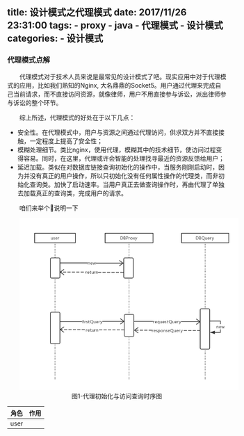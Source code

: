 title: 设计模式之代理模式
date: 2017/11/26 23:31:00
tags:
    - proxy
    - java
    - 代理模式
    - 设计模式
categories:
    - 设计模式
---

### 代理模式点解

代理模式对于技术人员来说是最常见的设计模式了吧。现实应用中对于代理模式的应用，比如我们熟知的Nginx,
大名鼎鼎的Socket5。用户通过代理来完成自己当前请求，而不直接访问资源，就像律师，用户不用直接参与诉讼，派出律师参与诉讼的整个环节。

综上所述，代理模式的好处在于以下几点：
* 安全性。在代理模式中，用户与资源之间通过代理访问，供求双方并不直接接触，一定程度上提高了安全性；
* 模糊处理细节。类比nginx，使用代理，模糊其中的技术细节，使访问过程变得容易。同时，在这里，代理或许会智能的处理找寻最近的资源反馈给用户；
* 延迟加载。类似在对数据库链接查询初始化的操作中，当服务刚刚启动时，因为并没有真正的用户操作，所以只初始化没有任何属性操作的代理类，而非初始化查询类。加快了启动速率。当用户真正去做查询操作时，再由代理了单独去加载真正的查询类，完成用户的请求。

咱们来举个🌰说明一下

<p style="text-align:center;">
    <img src="/img/context/proxy.png">
    <span>图1-代理初始化与访问查询时序图</span>
</p>

角色  | 作用
---   | ---
user|

<style type="text/css">
    p {
        text-indent: 2em
    }
</style>